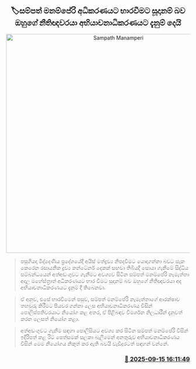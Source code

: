 <p align='center'><b><h2 align='center' title='Sampath Manamperi's lawyer informs the Court of Appeal that he is ready to surrender to the court'>🏷සම්පත් මනම්පේරි අධිකරණයට භාරවීමට සූදානම් බව ඔහුගේ නීතිඥවරයා අභියාචනාධිකරණයට දැනුම් දෙයි</h2></b></p>
<p align='center'><img src='https://helakuru.sgp1.cdn.digitaloceanspaces.com/esana/images/lib/court-2.jpg' width='600' alt='Sampath Manamperi's lawyer informs the Court of Appeal that he is ready to surrender to the court'></p>

> පසුගියදා මිද්දෙණිය ප්‍රදේශයේදී අයිස් මත්ද්‍රව්‍ය නිපදවීමට යොදාගන්නා බවට සැක කෙරෙන රසායනික ද්‍රව්‍ය කන්ටේනර් දෙකක් සඟවා තිබියදී සොයා ගැනීමේ සිද්ධිය සම්බන්ධයෙන් අත්අඩංගුවට ගැනීමට අවශ්‍යව සිටින සම්පත් මනම්පේරි නැමැත්තා අදාල මහේස්ත්‍රාත් අධිකරණයට භාර වීමට සූදානම් බව ඔහුගේ නීතිඥවරයා අද අභියාචනාධිකරණයට දැනුම් දී තිබෙනවා.

> ඒ අනුව, එසේ භාරවීමෙන් පසුව, සම්පත් මනම්පේරි නැමැත්තාගේ ආරක්ෂාව තහවුරු කිරීමට පියවර ගන්නා ලෙස අභියාචනාධිකරණය විසින් පොලිස්පතිවරයාට නියෝග කළ අතර, ඒ පිළිබඳව විමර්ශන නිලධාරීන් දැනුවත් කරන ලෙසත් නියෝග කළා.

> අත්අඩංගුවට ගැනීම සඳහා පොලිසියට අවශ්‍ය කර සිටින සම්පත් මනම්පේරි විසින් ඉදිරිපත් කළ රිට් පෙත්සමක් සලකා බැලීමෙන් අනතුරුව අභියාචනාධිකරණය විසින් මෙම නියෝගය නිකුත් කර ඇති බවයි වැඩිදුරටත් සඳහන් වන්නේ.



<h3 align='right'><a href='https://www.helakuru.lk/esana/p/113651/'>📅 2025-09-15 16:11:49</a></h3>
